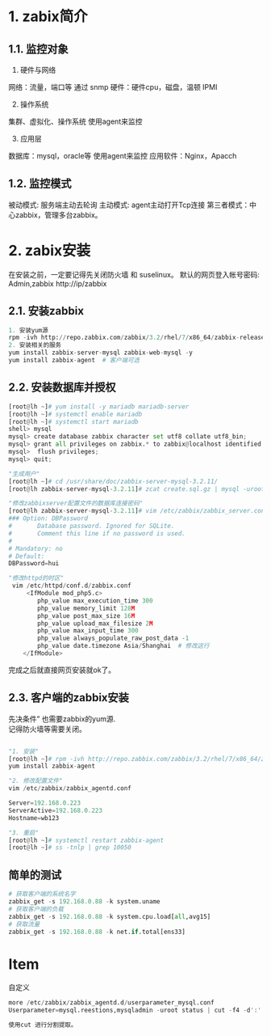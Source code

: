 # 1. zabix简介

## 1.1. 监控对象

1. 硬件与网络

网络：流量，端口等  通过        snmp
硬件：硬件cpu，磁盘，温顿       IPMI

2. 操作系统

集群、虚拟化、操作系统          使用agent来监控

3. 应用层

数据库：mysql，oracle等        使用agent来监控
应用软件：Nginx，Apacch

## 1.2. 监控模式
被动模式: 服务端主动去轮询
主动模式: agent主动打开Tcp连接
第三者模式：中心zabbix，管理多台zabbix。

# 2. zabix安装

在安装之前，一定要记得先关闭防火墙 和 suselinux。
默认的网页登入帐号密码: Admin,zabbix
http://ip/zabbix

## 2.1. 安装zabbix

``` python
1. 安装yum源  
rpm -ivh http://repo.zabbix.com/zabbix/3.2/rhel/7/x86_64/zabbix-release-3.2-1.el7.noarch.rpm
2. 安装相关的服务
yum install zabbix-server-mysql zabbix-web-mysql -y
yum install zabbix-agent  # 客户端可选
```

## 2.2. 安装数据库并授权

``` python
[root@lh ~]# yum install -y mariadb mariadb-server
[root@lh ~]# systemctl enable mariadb
[root@lh ~]# systemctl start mariadb
shell> mysql
mysql> create database zabbix character set utf8 collate utf8_bin;
mysql> grant all privileges on zabbix.* to zabbix@localhost identified by '<password>';
mysql>  flush privileges;
mysql> quit;

"生成用户"
[root@lh ~]# cd /usr/share/doc/zabbix-server-mysql-3.2.11/
[root@lh zabbix-server-mysql-3.2.11]# zcat create.sql.gz | mysql -uroot zabbix

"修改zabbixserver配置文件的数据库连接密码"
[root@lh zabbix-server-mysql-3.2.11]# vim /etc/zabbix/zabbix_server.conf
### Option: DBPassword
#       Database password. Ignored for SQLite.
#       Comment this line if no password is used.
#
# Mandatory: no
# Default:
DBPassword=hui

"修改httpd的时区"
 vim /etc/httpd/conf.d/zabbix.conf
     <IfModule mod_php5.c>
        php_value max_execution_time 300
        php_value memory_limit 128M
        php_value post_max_size 16M
        php_value upload_max_filesize 2M
        php_value max_input_time 300
        php_value always_populate_raw_post_data -1
        php_value date.timezone Asia/Shanghai  # 修改这行
    </IfModule>
```
完成之后就直接网页安装就ok了。

## 2.3. 客户端的zabbix安装

先决条件” 也需要zabbix的yum源.  
记得防火墙等需要关闭。
``` python

"1. 安装"
[root@lh ~]# rpm -ivh http://repo.zabbix.com/zabbix/3.2/rhel/7/x86_64/zabbix-release-3.2-1.el7.noarch.rpm
yum install zabbix-agent

"2. 修改配置文件"
vim /etc/zabbix/zabbix_agentd.conf

Server=192.168.0.223
ServerActive=192.168.0.223
Hostname=wb123

"3. 重启"
[root@lh ~]# systemctl restart zabbix-agent
[root@lh ~]# ss -tnlp | grep 10050
```

## 简单的测试

``` python
# 获取客户端的系统名字
zabbix_get -s 192.168.0.88 -k system.uname
# 获取客户端的负载
zabbix_get -s 192.168.0.88 -k system.cpu.load[all,avg15]
# 获取流量
zabbix_get -s 192.168.0.88 -k net.if.total[ens33]

```
# Item

自定义
``` python
more /etc/zabbix/zabbix_agentd.d/userparameter_mysql.conf 
Userparameter=mysql.reestions,mysqladmin -uroot status | cut -f4 -d':' | cut -f1 -d'S'

使用cut 进行分割提取。
```
